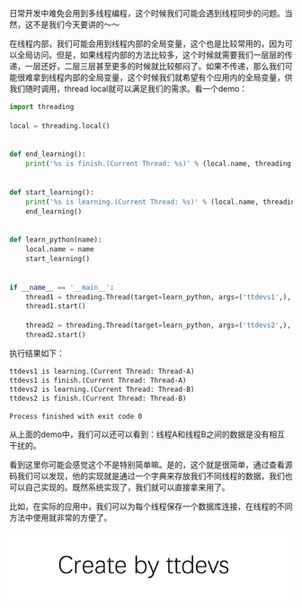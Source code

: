 日常开发中难免会用到多线程编程，这个时候我们可能会遇到线程同步的问题。当然，这不是我们今天要讲的～～

在线程内部，我们可能会用到线程内部的全局变量，这个也是比较常用的，因为可以全局访问。但是，如果线程内部的方法比较多，这个时候就需要我们一层层的传递，一层还好，二层三层甚至更多的时候就比较郁闷了。如果不传递，那么我们可能很难拿到线程内部的全局变量，这个时候我们就希望有个应用内的全局变量，供我们随时调用，thread local就可以满足我们的需求。看一个demo：

``` python
import threading

local = threading.local()


def end_learning():
    print('%s is finish.(Current Thread: %s)' % (local.name, threading.current_thread().name))


def start_learning():
    print('%s is learning.(Current Thread: %s)' % (local.name, threading.current_thread().name))
    end_learning()


def learn_python(name):
    local.name = name
    start_learning()


if __name__ == '__main__':
    thread1 = threading.Thread(target=learn_python, args=('ttdevs1',), name='Thread-A')
    thread1.start()

    thread2 = threading.Thread(target=learn_python, args=('ttdevs2',), name='Thread-B')
    thread2.start()
```

执行结果如下：
``` shell
ttdevs1 is learning.(Current Thread: Thread-A)
ttdevs1 is finish.(Current Thread: Thread-A)
ttdevs2 is learning.(Current Thread: Thread-B)
ttdevs2 is finish.(Current Thread: Thread-B)

Process finished with exit code 0
```

从上面的demo中，我们可以还可以看到：线程A和线程B之间的数据是没有相互干扰的。

看到这里你可能会感觉这个不是特别简单嘛。是的，这个就是很简单，通过查看源码我们可以发现，他的实现就是通过一个字典来存放我们不同线程的数据，我们也可以自己实现的。既然系统实现了，我们就可以直接拿来用了。

比如，在实际的应用中，我们可以为每个线程保存一个数据库连接，在线程的不同方法中使用就非常的方便了。

![Create by ttdevs](https://raw.githubusercontent.com/ttdevs/ttdevs.github.io/common/images/logo.png)

